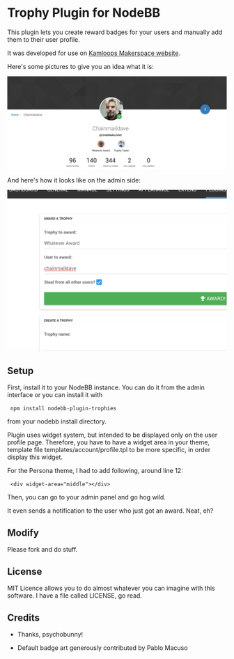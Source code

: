 Trophy Plugin for NodeBB
================

This plugin lets you create reward badges for your users and manually add them to their user profile.

It was developed for use on [Kamloops Makerspace website](http://kamloopsmakerspace.com/).

Here's some pictures to give you an idea what it is:

![User side screenshot](README_DATA/trophies-screenshot.png)

And here's how it looks like on the admin side:

![Admin side screenshot](README_DATA/trophies-admin-screenshot.png)

Setup
---
First, install it to your NodeBB instance. You can do it from the admin interface or you can install it with

     npm install nodebb-plugin-trophies

from your nodebb install directory.

Plugin uses widget system, but intended to be displayed only on the user profile page. Therefore, you have to have a widget area in your theme, template file templates/account/profile.tpl to be more specific, in order display this widget.

For the Persona theme, I had to add following, around line 12:

     <div widget-area="middle"></div>

Then, you can go to your admin panel and go hog wild.

It even sends a notification to the user who just got an award. Neat, eh?

Modify
------

Please fork and do stuff.

License
------

MIT Licence allows you to do almost whatever you can imagine with this software. I have a file called LICENSE, go read.

Credits
------

- Thanks, psychobunny!

- Default badge art generously contributed by Pablo Macuso
